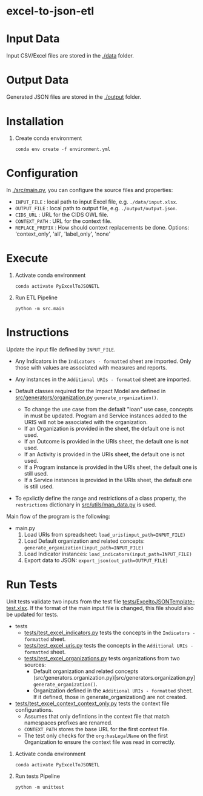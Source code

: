 # excel-to-json-etl

# Input Data
Input CSV/Excel files are stored in the [./data](data) folder.

# Output Data
Generated JSON files are stored in the [./output](output) folder.

# Installation
1. Create conda environment 
    ```shell
    conda env create -f environment.yml
    ```

# Configuration
In [./src/main.py](./src/main.py), you can configure the source files and properties:

- `INPUT_FILE` : local path to input Excel file, e.g. `./data/input.xlsx`.
- `OUTPUT_FILE` : local path to output file, e.g. `./output/output.json`.
- `CIDS_URL` : URL for the CIDS OWL file.
- `CONTEXT_PATH` : URL for the context file.
- `REPLACE_PREFIX` : How should context replacements be done. Options: 'context_only', 'all', 'label_only', 'none'

# Execute

1. Activate conda environment
    ```shell
    conda activate PyExcelToJSONETL
    ```

2. Run ETL Pipeline
    ```shell
    python -m src.main
    ```



# Instructions
Update the input file defined by ``INPUT_FILE``.
 - Any Indicators in the ``Indicators - formatted`` sheet are imported. Only those with values are associated with measures and reports.
 - Any instances in the ``Additional URIs - formatted`` sheet are imported. 
 - Default classes required for the Impact Model are defined in [src/generators/organization.py](src/generators/organization.py) ``generate_organization()``.
    - To change the use case from the defaalt "loan" use case, concepts in  must be updated. Program and Service instances added to the URIS will not be associated with the organization.
    - If an Organization is provided in the sheet, the default one is not used.
    - If an Outcome is provided in the URIs sheet, the default one is not used.
    - If an Activity is provided in the URIs sheet, the default one is not used.
    - If a Program instance is provided in the URIs sheet, the default one is still used.
    - If a Service instances is provided in the URIs sheet, the default one is still used.
 
 - To epxlictly define the range and restrictions of a class property, the `restrictions` dictionary in [src/utils/map_data.py](src/utils/map_data.py) is used.

 Main flow of the program is the following:
 - main.py
   1. Load URIs from spreadsheet: `load_uris(input_path=INPUT_FILE)`
   1. Load Default organization and related concepts: `generate_organization(input_path=INPUT_FILE)`
   1. Load Indicator instances:  `load_indicators(input_path=INPUT_FILE)`
   1. Export data to JSON: `export_json(out_path=OUTPUT_FILE)`


 
 
# Run Tests
Unit tests validate two inputs from the test file [tests/ExceltoJSONTemplate-test.xlsx](ExceltoJSONTemplate-test.xlsx). If the format of the main input file is changed, this file should also be updated for tests. 
 - tests 
   - [tests/test_excel_indicators.py](tests/test_excel_indicators.py) tests the concepts in the ``Indicators - formatted`` sheet.
   - [tests/test_excel_uris.py](tests/test_excel_uris.py) tests the concepts in the ``Additional URIs - formatted`` sheet.
   - [tests/test_excel_organizations.py](tests/test_excel_organizations.py) tests organizations from two sources:
     - Default organization and related concepts (src/generators.organization.py)[src/generators.organization.py] ``generate_organization()``.
     - Organization defined in the ``Additional URIs - formatted`` sheet. If it defined, those in generate_organization() are not created.
  - [tests/test_excel_context_context_only.py](tests/test_excel_context_context_only.py) tests the context file configurations. 
    - Assumes that only defintions in the context file that match namespaces prefixes are renamed. 
    - `CONTEXT_PATH` stores the base URL for the first context file.
    - The test only checks for the `org:hasLegalName` on the first Organization to ensure the context file was read in correctly.

1. Activate conda environment
    ```shell
    conda activate PyExcelToJSONETL
    ```
2. Run tests Pipeline
    ```shell
    python -m unittest
    ```
